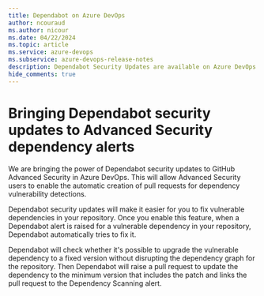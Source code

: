 ```yaml
---
title: Dependabot on Azure DevOps
author: ncouraud
ms.author: nicour
ms.date: 04/22/2024
ms.topic: article
ms.service: azure-devops
ms.subservice: azure-devops-release-notes
description: Dependabot Security Updates are available on Azure DevOps as a part of Advanced Security
hide_comments: true
---
```


# Bringing Dependabot security updates to Advanced Security dependency alerts

We are bringing the power of Dependabot security updates to GitHub Advanced Security in Azure DevOps. This will allow Advanced Security users to enable the automatic creation of pull requests for dependency vulnerability detections.

Dependabot security updates will make it easier for you to fix vulnerable dependencies in your repository. Once you enable this feature, when a Dependabot alert is raised for a vulnerable dependency in your repository, Dependabot automatically tries to fix it.

Dependabot will check whether it's possible to upgrade the vulnerable dependency to a fixed version without disrupting the dependency graph for the repository. Then Dependabot will raise a pull request to update the dependency to the minimum version that includes the patch and links the pull request to the Dependency Scanning alert.
